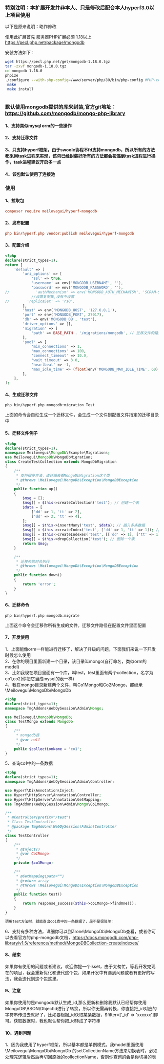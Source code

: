 ### **特别注明：本扩展开发并非本人、只是修改后配合本人hyperf3.0以上项目使用**



以下是原来说明：略作修改

使用此扩展首先 服务器PHP扩展必须 1.18以上 https://pecl.php.net/package/mongodb

安装方法如下：

```bash
wget https://pecl.php.net/get/mongodb-1.18.0.tgz
tar -zxvf mongodb-1.18.0.tgz 
cd mongodb-1.18.0
phpize
./configure --with-php-config=/www/server/php/80/bin/php-config #PHP-config 的路径
 make
 make install 
 
```



### 默认使用mongodb提供的库来封装,官方git地址：https://github.com/mongodb/mongo-php-library

#### 1、支持类似mysql orm的一些操作
#### 2、支持迁移文件
#### 3、只支持hyperf框架，由于swoole协程不fd支持mongodb，所以所有的方法都采用task进程来实现，该包已经封装好所有的方法都会投递到task进程进行操作，task进程建议开启多一点
#### 4、该包默认使用了连接池

### 使用



#### 1、拉取包
```ini
composer require meilovegui/hyperf-mongodb
```
#### 2、发布配置
```ini
php bin/hyperf.php vendor:publish meilovegui/hyperf-mongodb
```
#### 3、配置介绍
```php
<?php
declare(strict_types=1);
return [
    'default' => [
        'uri_options' => [
            'ssl' => true,
            'username' => env('MONGODB_USERNAME', ''),
            'password' => env('MONGODB_PASSWORD', ''),
//            'authMechanism' => env('MONGODB_AUTH_MECHANISM', 'SCRAM-SHA-256'),
            //设置复制集,没有不设置
//        'replicaSet' => 'rs0',
        ],
        'host' => env('MONGODB_HOST', '127.0.0.1'),
        'port' => env('MONGODB_PORT', 27017),
        'db' => env('MONGODB_DB', 'test'),
        'driver_options' => [],
        'migration' => [
            'path' => BASE_PATH . '/migrations/mongodb', // 迁移文件的路径
        ],
        'pool' => [
            'min_connections' => 1,
            'max_connections' => 100,
            'connect_timeout' => 10.0,
            'wait_timeout' => 3.0,
            'heartbeat' => -1,
            'max_idle_time' => (float)env('MONGODB_MAX_IDLE_TIME', 60),
        ],
    ],
];
```
#### 4、生成迁移文件
```
php bin/hyperf.php mongodb:migration Test
```
上面的命令会自动生成一个迁移文件，会生成一个文件到配置文件指定的迁移目录中
#### 5、迁移文件例子
```php
<?php
declare(strict_types=1);
namespace Meilovegui\MongoDb\Example\Migrations;
use Meilovegui\MongoDb\MongoDbMigration;
class CreateTestCollection extends MongoDbMigration
{
    /**
     * 支持很多方法，请详细去看MongoDbMigration这个类
     * @throws \Meilovegui\MongoDb\Exception\MongoDBException
     */
    public function up()
    {
        $msg = [];
        $msg[] = $this->createCollection('test'); // 创建一个表
        $data = [
            ['dd' => 1, 'tt' => 2],
            ['dd' => 2, 'tt' => 4],
        ];
        $msg[] = $this->insertMany('test', $data); // 插入多条数据
        $msg[] = $this->createIndex('test', ['dd' => 1, 'tt' => 1]); // 在该表上创建索引
        $msg[] = $this->createIndexes('test', [['dd' => 1], ['tt' => 1]]); // 在该表上批量创建索引
        $msg[] = $this->dropCollection('test'); // 删除一个表
        return $msg;
    }

    /**
     * 迁移失败时会执行
     * @throws \Meilovegui\MongoDb\Exception\MongoDBException
     */
    public function down()
    {
        return 'error';
    }
}
```
#### 6、迁移命令
```
php bin/hyperf.php mongodb:migrate 
```
上面这个命令会迁移你所有生成的文件，迁移文件路径在配置文件里面配置
#### 7、开发使用
1、上面能像orm一样能进行迁移了，解决了升级的问题，下面我们来说一下开发时候怎么使用   
2、在你的项目里面新建一个目录，该目录叫mongo(自行命名，类似orm的model)  
3、比如我现在项目里面有一个库，叫test，test里面有两个collection，名字为co1,co2(你把它当成mysql的表一样)   
4、我在mongo目录新建两个文件，叫Co1Mongo和Co2Mongo，都继承\Meilovegui\MongoDb\MongoDb   
```php
<?php
declare(strict_types=1);
namespace TmgAddons\WebQySession\Admin\Mongo;

use Meilovegui\MongoDb\MongoDb;
class TestMongo extends MongoDb
{
    /**
     * mongodb表
     * @var null
     */
    public $collectionName = 'co1';
}
```
5、查询co1中的一条数据
```php
<?php
declare(strict_types=1);
namespace TmgAddons\WebQySession\Admin\Controller;

use Hyperf\Di\Annotation\Inject;
use Hyperf\HttpServer\Annotation\Controller;
use Hyperf\HttpServer\Annotation\GetMapping;
use TmgAddons\WebQySession\Admin\Mongo\Co1Mongo;

/**
 * @Controller(prefix="/test")
 * Class TestController
 * @package TmgAddons\WebQySession\Admin\Controller
 */
class TestController
{
    /**
     * @Inject()
     * @var Co1Mongo
     */
    private $co1Mongo;

    /**
     * @GetMapping(path="")
     * @return array
     * @throws \Meilovegui\MongoDb\Exception\MongoDBException
     */
    public function test()
    {
        return response_success($this->co1Mongo->findOne());
    }
}

调用test方法时，就能查出co1表中的一条数据了，是不是很简单！
```
6、支持有多种方法，详细你可以到Zrone\MongoDb\MongoDb查看，或者你可以去看官方的php-mongodb文档，https://docs.mongodb.com/php-library/v1.5/reference/method/MongoDBCollection-createIndexes/
#### 8、结束
如果你有使用的问题或者建议，欢迎你提一个isset，由于太匆忙，等我开发完现在的项目，我会重新优化和迭代这个包，如果开发中有遇到问题或者有更好的写法，我会迭代到这个包这里。
#### 9、注意
如果你使用的是mongodb默认生成_id,那么更新和删除我默认已经帮你使用MongoDB\BSON\ObjectId进行了转换，所以你无需再转换，你直接把_id对应的字符串传进去就好了，比如要根据_id获取某条数据，$filter=['_id' => 'xxxxxx']即可。获取数据时，我也默认帮你把_id转成了字符串

#### 10、遇到问题
1、因为我使用了hyperf框架，所以基本都是单例模式。我model里面使用\Meilovegui\MongoDb\MongoDb 的setCollectionName方法来切换表时，必须处理完逻辑后然后再切回原始的collectionName，否则你查询的会是你切换的表
